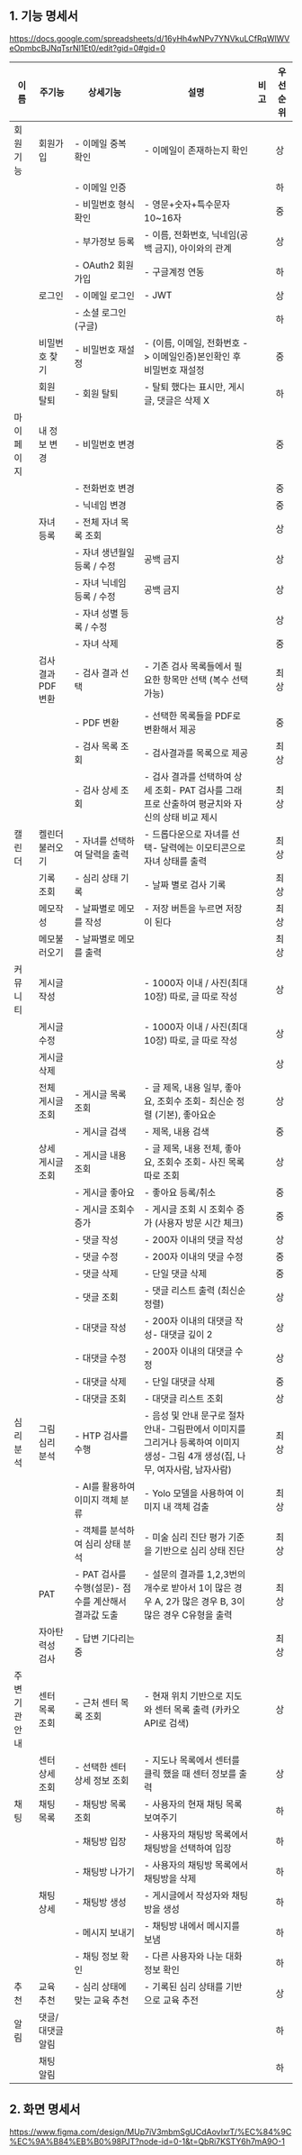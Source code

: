## 1. 기능 명세서
https://docs.google.com/spreadsheets/d/16yHh4wNPv7YNVkuLCfRqWlWVeOpmbcBJNqTsrNl1Et0/edit?gid=0#gid=0

| **이름** | **주기능** | **상세기능** | **설명** | **비고** | **우선순위** |
| --- | --- | --- | --- | --- | --- |
| 회원기능 | 회원가입 | - 이메일 중복 확인 | - 이메일이 존재하는지 확인 |  | 상 |
|  |  | - 이메일 인증 |  |  | 하 |
|  |  | - 비밀번호 형식 확인 | - 영문+숫자+특수문자 10~16자 |  | 중 |
|  |  | - 부가정보 등록 | - 이름, 전화번호, 닉네임(공백 금지), 아이와의 관계 |  | 상 |
|  |  | - OAuth2 회원가입 | - 구글계정 연동 |  | 하 |
|  | 로그인 | - 이메일 로그인 | - JWT |  | 상 |
|  |  | - 소셜 로그인 (구글) |  |  | 하 |
|  | 비밀번호 찾기 | - 비밀번호 재설정 | - (이름, 이메일, 전화번호 -> 이메일인증)본인확인 후 비밀번호 재설정 |  | 중 |
|  | 회원 탈퇴 | - 회원 탈퇴 | - 탈퇴 했다는 표시만, 게시글, 댓글은 삭제 X |  | 하 |
| 마이페이지 | 내 정보 변경 | - 비밀번호 변경 |  |  | 중 |
|  |  | - 전화번호 변경 |  |  | 중 |
|  |  | - 닉네임 변경 |  |  | 중 |
|  | 자녀 등록 | - 전체 자녀 목록 조회 |  |  | 상 |
|  |  | - 자녀 생년월일 등록 /  수정 | 공백 금지 |  | 상 |
|  |  | - 자녀 닉네임 등록 / 수정 | 공백 금지 |  | 상 |
|  |  | - 자녀 성별 등록 / 수정 |  |  | 상 |
|  |  | - 자녀 삭제 |  |  | 중 |
|  | 검사 결과 PDF 변환 | - 검사 결과 선택 | - 기존 검사 목록들에서 필요한 항목만 선택 (복수 선택 가능) |  | 최상 |
|  |  | - PDF 변환 | - 선택한 목록들을 PDF로 변환해서 제공 |  | 중 |
|  |  | - 검사 목록 조회 | - 검사결과를 목록으로 제공 |  | 최상 |
|  |  | - 검사 상세 조회 | - 검사 결과를 선택하여 상세 조회- PAT 검사를 그래프로 산출하여 평균치와 자신의 상태 비교 제시 |  | 최상 |
| 캘린더 | 켈린더 불러오기 | - 자녀를 선택하여 달력을 출력 | - 드롭다운으로 자녀를 선택- 달력에는 이모티콘으로 자녀 상태를 출력 |  | 최상 |
|  | 기록 조회 | - 심리 상태 기록 | - 날짜 별로 검사 기록 |  | 최상 |
|  | 메모작성 | - 날짜별로 메모를 작성 | - 저장 버튼을 누르면 저장이 된다 |  | 최상 |
|  | 메모불러오기 | - 날짜별로 메모를 출력 |  |  | 최상 |
| 커뮤니티 | 게시글 작성 |  | - 1000자 이내 / 사진(최대 10장) 따로, 글 따로 작성 |  | 상 |
|  | 게시글 수정 |  | - 1000자 이내 / 사진(최대 10장) 따로, 글 따로 작성 |  | 상 |
|  | 게시글 삭제 |  |  |  | 상 |
|  | 전체 게시글 조회 | - 게시글 목록 조회 | - 글 제목, 내용 일부, 좋아요, 조회수 조회- 최신순 정렬 (기본), 좋아요순 |  | 상 |
|  |  | - 게시글 검색 | - 제목, 내용 검색 |  | 중 |
|  | 상세 게시글 조회 | - 게시글 내용 조회 | - 글 제목, 내용 전체, 좋아요, 조회수 조회- 사진 목록 따로 조회 |  | 상 |
|  |  | - 게시글 좋아요 | - 좋아요 등록/취소 |  | 중 |
|  |  | - 게시글 조회수 증가 | - 게시글 조회 시 조회수 증가 (사용자 방문 시간 체크) |  | 중 |
|  |  | - 댓글 작성 | - 200자 이내의 댓글 작성 |  | 상 |
|  |  | - 댓글 수정 | - 200자 이내의 댓글 수정 |  | 중 |
|  |  | - 댓글 삭제 | - 단일 댓글 삭제 |  | 중 |
|  |  | - 댓글 조회 | - 댓글 리스트 출력 (최신순 정렬) |  | 상 |
|  |  | - 대댓글 작성 | - 200자 이내의 대댓글 작성- 대댓글 깊이 2 |  | 상 |
|  |  | - 대댓글 수정 | - 200자 이내의 대댓글 수정 |  | 상 |
|  |  | - 대댓글 삭제 | - 단일 대댓글 삭제 |  | 중 |
|  |  | - 대댓글 조회 | - 대댓글 리스트 조회 |  | 상 |
| 심리 분석 | 그림 심리 분석 | - HTP 검사를 수행 | - 음성 및 안내 문구로 절차 안내- 그림판에서 이미지를 그리거나 등록하여 이미지 생성- 그림 4개 생성(집, 나무, 여자사람, 남자사람) |  | 최상 |
|  |  | - AI를 활용하여 이미지 객체 분류 | - Yolo 모델을 사용하여 이미지 내 객체 검출 |  | 최상 |
|  |  | - 객체를 분석하여 심리 상태 분석 | - 미술 심리 진단 평가 기준을 기반으로 심리 상태 진단 |  | 최상 |
|  | PAT | - PAT 검사를 수행(설문)- 점수를 계산해서 결과값 도출 | - 설문의 결과를 1,2,3번의 개수로 받아서 1이 많은 경우 A, 2가 많은 경우 B, 3이 많은 경우 C유형을 출력 |  | 최상 |
|  | 자아탄력성 검사 | - 답변 기다리는중 |  |  | 최상 |
| 주변 기관 안내 | 센터 목록 조회 | - 근처 센터 목록 조회 | - 현재 위치 기반으로 지도와 센터 목록 출력 (카카오 API로 검색) |  | 상 |
|  | 센터 상세 조회 | - 선택한 센터 상세 정보 조회 | - 지도나 목록에서 센터를 클릭 했을 때 센터 정보를 출력 |  | 상 |
| 채팅 | 채팅 목록 | - 채팅방 목록 조회 | - 사용자의 현재 채팅 목록 보여주기 |  | 하 |
|  |  | - 채팅방 입장 | - 사용자의 채팅방 목록에서 채팅방을 선택하여 입장 |  | 하 |
|  |  | - 채팅방 나가기 | - 사용자의 채팅방 목록에서 채팅방을 삭제 |  | 하 |
|  | 채팅 상세 | - 채팅방 생성 | - 게시글에서 작성자와 채팅방을 생성 |  | 하 |
|  |  | - 메시지 보내기 | - 채팅방 내에서 메시지를 보냄 |  | 하 |
|  |  | - 채팅 정보 확인 | - 다른 사용자와 나눈 대화 정보 확인 |  | 하 |
| 추천 | 교육 추천 | - 심리 상태에 맞는 교육 추천 | - 기록된 심리 상태를 기반으로 교육 추전 |  | 상 |
| 알림 | 댓글/대댓글 알림 |  |  |  | 하 |
|  | 채팅 알림 |  |  |  | 하 |

## 2. 화면 명세서
https://www.figma.com/design/MUp7iV3mbmSgUCdAovIxrT/%EC%84%9C%EC%9A%B84%EB%B0%98PJT?node-id=0-1&t=QbRi7KSTY6h7mA9O-1

